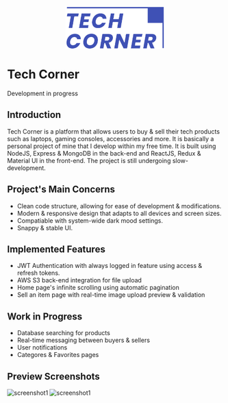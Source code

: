 <p align="center">
<img src="client/src/images/logo-dark-blue.png" alt="logo" height="100">
</p>

# Tech Corner
Development in progress
## Introduction

Tech Corner is a platform that allows users to buy & sell their tech products such as laptops, gaming consoles, accessories and more. It is basically a personal project of mine that I develop within my free time. It is built using NodeJS, Express & MongoDB in the back-end and ReactJS, Redux & Material UI in the front-end.
The project is still undergoing slow-development.

## Project's Main Concerns
- Clean code structure, allowing for ease of development & modifications.
- Modern & responsive design that adapts to all devices and screen sizes.
- Compatiable with system-wide dark mood settings.
- Snappy & stable UI.

## Implemented Features
- JWT Authentication with always logged in feature using access & refresh tokens.
- AWS S3 back-end integration for file upload
- Home page's infinite scrolling using automatic pagination
- Sell an item page with real-time image upload preview & validation

## Work in Progress
- Database searching for products
- Real-time messaging between buyers & sellers
- User notifications
- Categores & Favorites pages

## Preview Screenshots
<img src="https://i.imgur.com/6XMfVzv.png" alt="screenshot1" height="200"> <img src="https://i.imgur.com/UtnJgbY.png" alt="screenshot1" height="200">
